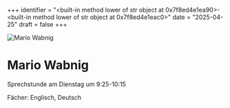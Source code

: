 
+++
identifier = "<built-in method lower of str object at 0x7f8ed4e1ea90>-<built-in method lower of str object at 0x7f8ed4e1eac0>"
date = "2025-04-25"
draft = false
+++

<div class="row">
<div class="column">
<img src="/images/personal/Wabnig.jpg" alt="Mario Wabnig"> 
</div>
<div class="column">

# Mario Wabnig

Sprechstunde am Dienstag um 9:25-10:15

Fächer: Englisch,  Deutsch













</div>
</div> 

